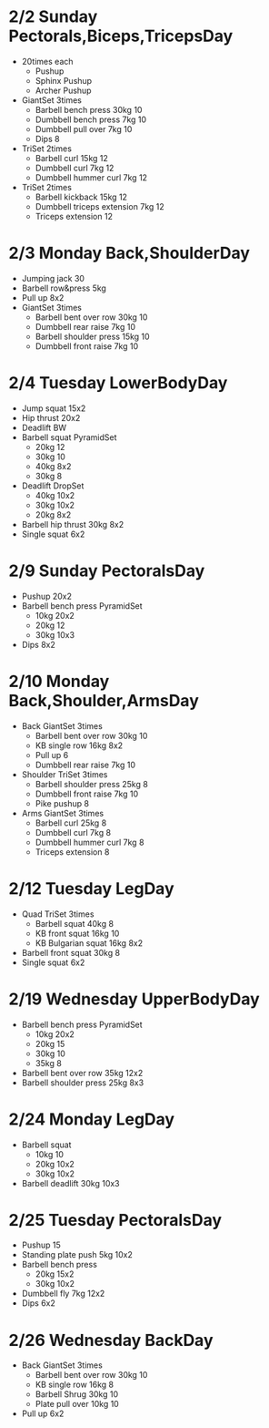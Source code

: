 # 2/2 Sunday Pectorals,Biceps,TricepsDay
* 20times each
  * Pushup
  * Sphinx Pushup
  * Archer Pushup
* GiantSet 3times
  * Barbell bench press 30kg 10
  * Dumbbell bench press 7kg 10
  * Dumbbell pull over 7kg 10
  * Dips 8
* TriSet 2times
  * Barbell curl 15kg 12
  * Dumbbell curl 7kg 12
  * Dumbbell hummer curl  7kg 12
* TriSet 2times
  * Barbell kickback 15kg 12
  * Dumbbell triceps extension 7kg 12
  * Triceps extension 12

# 2/3 Monday Back,ShoulderDay
* Jumping jack 30
* Barbell row&press 5kg
* Pull up 8x2
* GiantSet 3times
  * Barbell bent over row 30kg 10
  * Dumbbell rear raise 7kg 10
  * Barbell shoulder press 15kg 10
  * Dumbbell front raise 7kg 10

# 2/4 Tuesday LowerBodyDay
* Jump squat 15x2
* Hip thrust 20x2
* Deadlift BW
* Barbell squat PyramidSet
  * 20kg 12
  * 30kg 10
  * 40kg 8x2
  * 30kg 8
* Deadlift DropSet
  * 40kg 10x2
  * 30kg 10x2
  * 20kg 8x2
* Barbell hip thrust 30kg 8x2
* Single squat 6x2

# 2/9 Sunday PectoralsDay
* Pushup 20x2
* Barbell bench press PyramidSet
  * 10kg 20x2
  * 20kg 12
  * 30kg 10x3
* Dips 8x2

# 2/10 Monday Back,Shoulder,ArmsDay
* Back GiantSet 3times
  * Barbell bent over row 30kg 10
  * KB single row 16kg 8x2
  * Pull up 6
  * Dumbbell rear raise 7kg 10
* Shoulder TriSet 3times
  * Barbell shoulder press 25kg 8
  * Dumbbell front raise 7kg 10
  * Pike pushup 8
* Arms GiantSet 3times
  * Barbell curl 25kg 8
  * Dumbbell curl 7kg 8
  * Dumbbell hummer curl 7kg 8
  * Triceps extension 8

# 2/12 Tuesday LegDay
* Quad TriSet 3times
  * Barbell squat 40kg 8
  * KB front squat 16kg 10
  * KB Bulgarian squat 16kg 8x2
* Barbell front squat 30kg 8
* Single squat 6x2

# 2/19 Wednesday UpperBodyDay
* Barbell bench press PyramidSet
  * 10kg 20x2
  * 20kg 15
  * 30kg 10
  * 35kg 8
* Barbell bent over row 35kg 12x2
* Barbell shoulder press 25kg 8x3

# 2/24 Monday LegDay
* Barbell squat
  * 10kg 10
  * 20kg 10x2
  * 30kg 10x2
* Barbell deadlift 30kg 10x3

# 2/25 Tuesday PectoralsDay
* Pushup 15
* Standing plate push 5kg 10x2
* Barbell bench press
  * 20kg 15x2
  * 30kg 10x2
* Dumbbell fly 7kg 12x2
* Dips 6x2

# 2/26 Wednesday BackDay
* Back GiantSet 3times
  * Barbell bent over row 30kg 10
  * KB single row 16kg 8
  * Barbell Shrug 30kg 10
  * Plate pull over 10kg 10
* Pull up 6x2
